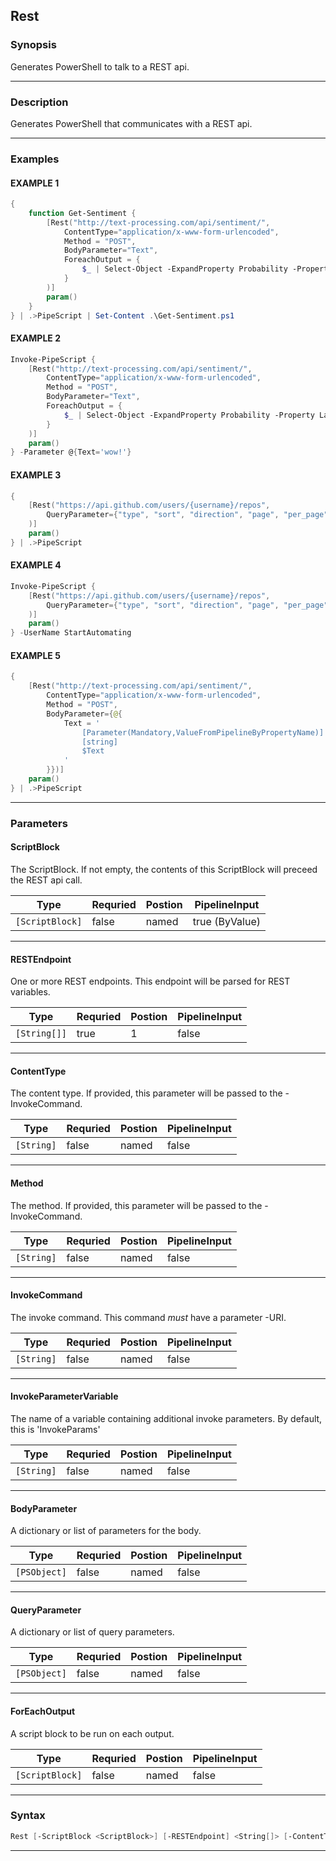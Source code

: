 
Rest
----
### Synopsis
Generates PowerShell to talk to a REST api.

---
### Description

Generates PowerShell that communicates with a REST api.

---
### Examples
#### EXAMPLE 1
```PowerShell
{
    function Get-Sentiment {
        [Rest("http://text-processing.com/api/sentiment/",
            ContentType="application/x-www-form-urlencoded",
            Method = "POST",
            BodyParameter="Text",
            ForeachOutput = {
                $_ | Select-Object -ExpandProperty Probability -Property Label
            }
        )]
        param()
    } 
} | .>PipeScript | Set-Content .\Get-Sentiment.ps1
```

#### EXAMPLE 2
```PowerShell
Invoke-PipeScript {
    [Rest("http://text-processing.com/api/sentiment/",
        ContentType="application/x-www-form-urlencoded",
        Method = "POST",
        BodyParameter="Text",
        ForeachOutput = {
            $_ | Select-Object -ExpandProperty Probability -Property Label
        }
    )]
    param()
} -Parameter @{Text='wow!'}
```

#### EXAMPLE 3
```PowerShell
{
    [Rest("https://api.github.com/users/{username}/repos",
        QueryParameter={"type", "sort", "direction", "page", "per_page"}
    )]
    param()
} | .>PipeScript
```

#### EXAMPLE 4
```PowerShell
Invoke-PipeScript {
    [Rest("https://api.github.com/users/{username}/repos",
        QueryParameter={"type", "sort", "direction", "page", "per_page"}
    )]
    param()
} -UserName StartAutomating
```

#### EXAMPLE 5
```PowerShell
{
    [Rest("http://text-processing.com/api/sentiment/",
        ContentType="application/x-www-form-urlencoded",
        Method = "POST",
        BodyParameter={@{
            Text = '
                [Parameter(Mandatory,ValueFromPipelineByPropertyName)]
                [string]
                $Text
            '
        }})]
    param()
} | .>PipeScript
```

---
### Parameters
#### **ScriptBlock**

The ScriptBlock.
If not empty, the contents of this ScriptBlock will preceed the REST api call.



|Type               |Requried|Postion|PipelineInput |
|-------------------|--------|-------|--------------|
|```[ScriptBlock]```|false   |named  |true (ByValue)|
---
#### **RESTEndpoint**

One or more REST endpoints.  This endpoint will be parsed for REST variables.



|Type            |Requried|Postion|PipelineInput|
|----------------|--------|-------|-------------|
|```[String[]]```|true    |1      |false        |
---
#### **ContentType**

The content type.  If provided, this parameter will be passed to the -InvokeCommand.



|Type          |Requried|Postion|PipelineInput|
|--------------|--------|-------|-------------|
|```[String]```|false   |named  |false        |
---
#### **Method**

The method.  If provided, this parameter will be passed to the -InvokeCommand.



|Type          |Requried|Postion|PipelineInput|
|--------------|--------|-------|-------------|
|```[String]```|false   |named  |false        |
---
#### **InvokeCommand**

The invoke command.  This command _must_ have a parameter -URI.



|Type          |Requried|Postion|PipelineInput|
|--------------|--------|-------|-------------|
|```[String]```|false   |named  |false        |
---
#### **InvokeParameterVariable**

The name of a variable containing additional invoke parameters.
By default, this is 'InvokeParams'



|Type          |Requried|Postion|PipelineInput|
|--------------|--------|-------|-------------|
|```[String]```|false   |named  |false        |
---
#### **BodyParameter**

A dictionary or list of parameters for the body.



|Type            |Requried|Postion|PipelineInput|
|----------------|--------|-------|-------------|
|```[PSObject]```|false   |named  |false        |
---
#### **QueryParameter**

A dictionary or list of query parameters.



|Type            |Requried|Postion|PipelineInput|
|----------------|--------|-------|-------------|
|```[PSObject]```|false   |named  |false        |
---
#### **ForEachOutput**

A script block to be run on each output.



|Type               |Requried|Postion|PipelineInput|
|-------------------|--------|-------|-------------|
|```[ScriptBlock]```|false   |named  |false        |
---
### Syntax
```PowerShell
Rest [-ScriptBlock <ScriptBlock>] [-RESTEndpoint] <String[]> [-ContentType <String>] [-Method <String>] [-InvokeCommand <String>] [-InvokeParameterVariable <String>] [-BodyParameter <PSObject>] [-QueryParameter <PSObject>] [-ForEachOutput <ScriptBlock>] [<CommonParameters>]
```
---



